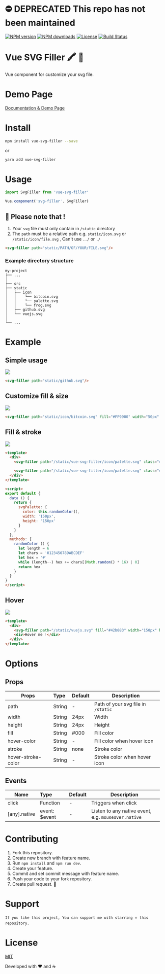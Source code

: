 # ⛔️ DEPRECATED <no-maintenance-intended> This repo has not been maintained

<p>
  <a href="https://npmjs.com/package/vue-svg-filler"><img src="https://img.shields.io/npm/v/vue-svg-filler.svg?style=flat" alt="NPM version"></a>
  <a href="https://npmjs.com/package/vue-svg-filler"><img src="https://img.shields.io/npm/dm/vue-svg-filler.svg?style=flat" alt="NPM downloads"></a>
  <a href="https://www.npmjs.com/package/vue-svg-filler"><img src="https://img.shields.io/npm/l/vue-svg-filler.svg?style=flat" alt="License"></a>
  <a href="https://www.npmjs.com/package/vue-svg-filler"><img src="https://travis-ci.org/biigpongsatorn/biigpongsatorn.github.io.svg?branch=dev" alt="Build Status"></a>
</p>

# Vue SVG Filler 🖍 🎨 

Vue component for customize your svg file.

# Demo Page

[Documentation & Demo Page](https://biigpongsatorn.github.io/#/vue-svg-filler)

# Install

```sh
npm install vue-svg-filler --save
```
or
```sh
yarn add vue-svg-filler
```
# Usage
```javascript
import SvgFiller from 'vue-svg-filler'

Vue.component('svg-filler', SvgFiller)
```
## 🚨 Please note that ! 

1. Your `svg` file must only contain in `/static` directory
2. The `path` must be a relative path e.g. `static/icon.svg` or `/static/icon/file.svg` , Can't use `../` or `./`

```html
<svg-filler path="static/PATH/OF/YOUR/FILE.svg"/>
```
### Example directory structure

```
my-project
├── ...
│
├── src
├── static
│   ├── icon
│   │    └── bitcoin.svg
│   │    └── palette.svg
│   │    └── frog.svg
│   ├── github.svg
│   └── vuejs.svg
│
└── ...
```

# Example

## Simple usage
<img src="https://raw.githubusercontent.com/biigpongsatorn/vue-svg-filler/HEAD/static/example/ex1.png"/>

```html
<svg-filler path="static/github.svg"/>
```

## Customize fill & size
<img src="https://raw.githubusercontent.com/biigpongsatorn/vue-svg-filler/HEAD/static/example/ex2.png"/>

```html
<svg-filler path="static/icon/bitcoin.svg" fill="#FF9900" width="50px" height="50px"/>
```

## Fill & stroke
<img src="https://raw.githubusercontent.com/biigpongsatorn/vue-svg-filler/HEAD/static/example/ex3.png"/>

```html
<template>
  <div>
    <svg-filler path="/static/vue-svg-filler/icon/palette.svg" class="cs-pointer" :fill="svgPalette.color" :width="svgPalette.width" :height="svgPalette.height" @click="svgPalette.color = randomColor()"/>

    <svg-filler path="/static/vue-svg-filler/icon/palette.svg" class="cs-pointer" :stroke="svgPalette.color" fill="none" :width="svgPalette.width" :height="svgPalette.height" @click="svgPalette.color = randomColor()"/>
  </div>
</template>

<script>
export default {
  data () {
    return {
      svgPalette: {
        color: this.randomColor(),
        width: '150px',
        height: '150px'
      }
    }
  },
  methods: {
    randomColor () {
      let length = 6
      let chars = '0123456789ABCDEF'
      let hex = '#'
      while (length--) hex += chars[(Math.random() * 16) | 0]
      return hex
    }
  }
}
</script>
```

## Hover
<img src="https://raw.githubusercontent.com/biigpongsatorn/vue-svg-filler/HEAD/static/example/ex4.png"/>

```html
<template>
  <div>
    <svg-filler path="/static/vuejs.svg" fill="#42b883" width="150px" height="150px":hover-color="#35495e"/>
    <div>Hover me !</div>
  </div>
</template>
```

# Options

## Props
| Props       | Type          | Default  | Description  |
| ----------- |:--------------| ---------|--------------|
| path         | String        | -        | Path of your svg file in `/static`  |
| width       | String        | 24px     | Width |
| height      | String        | 24px     | Height |
| fill        | String        | #000     | Fill color |
| hover-color        | String        | -     | Fill color when hover icon |
| stroke        | String        | none     | Stroke color |
| hover-stroke-color        | String        | -     | Stroke color when hover icon |

## Events
| Name          | Type          | Default  | Description  |
| --------------|:--------------|--------------|--------------|
| click        | Function       | -     | Triggers when click |
| [any].native | event: $event  | -     | Listen to any native event, e.g. `mouseover.native`|

# Contributing
1. Fork this repository.
2. Create new branch with feature name.
3. Run `npm install` and `npm run dev`.
4. Create your feature.
5. Commit and set commit message with feature name.
6. Push your code to your fork repository.
7. Create pull request. 🙂

# Support

```
If you like this project, You can support me with starring ⭐ this repository.
```

# License

[MIT](LICENSE)

Developed with ❤️ and ☕️ 

